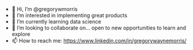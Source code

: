 - 👋 Hi, I’m @gregorywmorris
- 👀 I’m interested in implementing great products
- 🌱 I’m currently learning data science
- 💞️ I’m looking to collaborate on... open to new opportunities to learn and explore
- 📫 How to reach me: https://www.linkedin.com/in/gregorywaynemorris/ 

<!---
gregorywmorris/gregorywmorris is a ✨ special ✨ repository because its `README.md` (this file) appears on your GitHub profile.
You can click the Preview link to take a look at your changes.
--->
